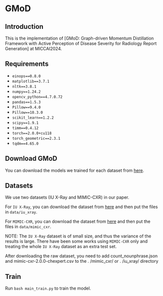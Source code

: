 # GMoD

## Introduction
This is the implementation of [GMoD: Graph-driven Momentum Distillation
Framework with Active Perception of Disease
Severity for Radiology Report Generation] at MICCAI2024.


## Requirements

- `einops==0.8.0`
- `matplotlib==3.7.1`
- `nltk==3.8.1`
- `numpy==1.24.2`
- `opencv_python==4.7.0.72`
- `pandas==1.5.3`
- `Pillow==9.4.0`
- `Pillow==10.3.0`
- `scikit_learn==1.2.2`
- `scipy==1.9.1`
- `timm==0.4.12`
- `torch==2.0.0+cu118`
- `torch_geometric==2.3.1`
- `tqdm==4.65.0`



## Download GMoD
You can download the models we trained for each dataset from [here](https://github.com/xzp9999/GMoD-mian/blob/main/data/r2gen.md).

## Datasets
We use two datasets (IU X-Ray and MIMIC-CXR) in our paper.

For `IU X-Ray`, you can download the dataset from [here](https://drive.google.com/file/d/1c0BXEuDy8Cmm2jfN0YYGkQxFZd2ZIoLg/view?usp=sharing) and then put the files in `data/iu_xray`.

For `MIMIC-CXR`, you can download the dataset from [here](https://physionet.org/content/mimic-cxr/2.0.0/) and then put the files in `data/mimic_cxr`.

NOTE: The `IU X-Ray` dataset is of small size, and thus the variance of the results is large.
There have been some works using `MIMIC-CXR` only and treating the whole `IU X-Ray` dataset as an extra test set.

After downloading the raw dataset, you need to add count_nounphrase.json and mimic-cxr-2.0.0-chexpert.csv to the . /mimic_cxr/ or . /iu_xray/ directory

## Train

Run `bash main_train.py` to train the model.


